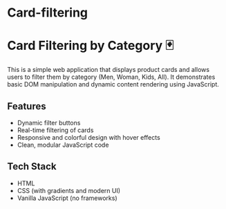 # Card-filtering
# Card Filtering by Category 🃏

This is a simple web application that displays product cards and allows users to filter them by category (Men, Woman, Kids, All). It demonstrates basic DOM manipulation and dynamic content rendering using JavaScript.

## Features

- Dynamic filter buttons
- Real-time filtering of cards
- Responsive and colorful design with hover effects
- Clean, modular JavaScript code

## Tech Stack

- HTML
- CSS (with gradients and modern UI)
- Vanilla JavaScript (no frameworks)




